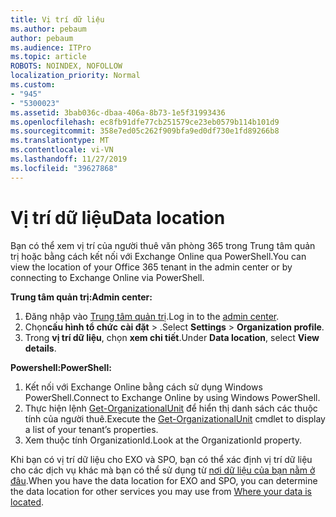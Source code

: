 ```yaml
---
title: Vị trí dữ liệu
ms.author: pebaum
author: pebaum
ms.audience: ITPro
ms.topic: article
ROBOTS: NOINDEX, NOFOLLOW
localization_priority: Normal
ms.custom:
- "945"
- "5300023"
ms.assetid: 3bab036c-dbaa-406a-8b73-1e5f31993436
ms.openlocfilehash: ec8fb91dfe77cb251579ce23eb0579b114b101d9
ms.sourcegitcommit: 358e7ed05c262f909bfa9ed0df730e1fd89266b8
ms.translationtype: MT
ms.contentlocale: vi-VN
ms.lasthandoff: 11/27/2019
ms.locfileid: "39627868"
---
```

# <a name="data-location"></a><span data-ttu-id="a7482-102">Vị trí dữ liệu</span><span class="sxs-lookup"><span data-stu-id="a7482-102">Data location</span></span>

<span data-ttu-id="a7482-103">Bạn có thể xem vị trí của người thuê văn phòng 365 trong Trung tâm quản trị hoặc bằng cách kết nối với Exchange Online qua PowerShell.</span><span class="sxs-lookup"><span data-stu-id="a7482-103">You can view the location of your Office 365 tenant in the admin center or by connecting to Exchange Online via PowerShell.</span></span>


<span data-ttu-id="a7482-104">**Trung tâm quản trị:**</span><span class="sxs-lookup"><span data-stu-id="a7482-104">**Admin center:**</span></span>
1. <span data-ttu-id="a7482-105">Đăng nhập vào [Trung tâm quản trị](https://admin.microsoft.com/Adminportal/Home).</span><span class="sxs-lookup"><span data-stu-id="a7482-105">Log in to the [admin center](https://admin.microsoft.com/Adminportal/Home).</span></span>
2. <span data-ttu-id="a7482-106">Chọn**cấu hình tổ chức** **cài đặt** > .</span><span class="sxs-lookup"><span data-stu-id="a7482-106">Select **Settings** > **Organization profile**.</span></span>
3. <span data-ttu-id="a7482-107">Trong **vị trí dữ liệu**, chọn **xem chi tiết**.</span><span class="sxs-lookup"><span data-stu-id="a7482-107">Under **Data location**, select **View details**.</span></span>


<span data-ttu-id="a7482-108">**Powershell:**</span><span class="sxs-lookup"><span data-stu-id="a7482-108">**PowerShell:**</span></span>
1. <span data-ttu-id="a7482-109">Kết nối với Exchange Online bằng cách sử dụng Windows PowerShell.</span><span class="sxs-lookup"><span data-stu-id="a7482-109">Connect to Exchange Online by using Windows PowerShell.</span></span>
2. <span data-ttu-id="a7482-110">Thực hiện lệnh [Get-OrganizationalUnit](https://docs.microsoft.com/powershell/module/exchange/active-directory/get-organizationalunit) để hiển thị danh sách các thuộc tính của người thuê.</span><span class="sxs-lookup"><span data-stu-id="a7482-110">Execute the [Get-OrganizationalUnit](https://docs.microsoft.com/powershell/module/exchange/active-directory/get-organizationalunit) cmdlet to display a list of your tenant’s properties.</span></span> 
3. <span data-ttu-id="a7482-111">Xem thuộc tính OrganizationId.</span><span class="sxs-lookup"><span data-stu-id="a7482-111">Look at the OrganizationId property.</span></span>

<span data-ttu-id="a7482-112">Khi bạn có vị trí dữ liệu cho EXO và SPO, bạn có thể xác định vị trí dữ liệu cho các dịch vụ khác mà bạn có thể sử dụng từ [nơi dữ liệu của bạn nằm ở đâu](https://products.office.com/where-is-your-data-located).</span><span class="sxs-lookup"><span data-stu-id="a7482-112">When you have the data location for EXO and SPO, you can determine the data location for other services you may use from [Where your data is located](https://products.office.com/where-is-your-data-located).</span></span>